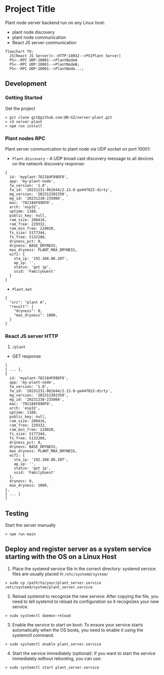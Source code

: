 # Project Title

Plant node server backend run on any Linux host:
- plant node discovery
- plant node communication
- React JS server communication

```mermaid
flowchart TD;
  JS[React JS Server]<--HTTP:10032-->PS[Plant Server]
  PS<--RPC UDP:10001-->PlantNodeA
  PS<--RPC UDP:10001-->PlantNodeB;
  PS<--RPC UDP:10001-->PlantNode...;
```

## Development
### Getting Started

Get the project
```properties
> git clone git@github.com:QN-GZ/server-plant.git
> cd server-plant
> npm run install
```
### Plant nodes RPC
Plant server communication to plant node via UDP socket on port 10001:
- `Plant.Discovery` - A UDP broad cast discovery message to all devices on the network
discovery response:
```json5
{
  id: 'myplant-782184F89DF0',
  app: 'my-plant-node',
  fw_version: '1.0',
  fw_id: '20231231-061644/2.13.0-ge44f822-dirty',
  mg_version: '202312302350',
  mg_id: '20231230-235004',
  mac: '782184F89DF0',
  arch: 'esp32',
  uptime: 1168,
  public_key: null,
  ram_size: 288416,
  ram_free: 229332,
  ram_min_free: 224020,
  fs_size: 5177344,
  fs_free: 5132288,
  dryness_pct: 0,
  dryness: BASE_DRYNESS,
  max_dryness: PLANT_MAX_DRYNESS,
  wifi: {
    sta_ip: '192.168.86.207',
    ap_ip: '',
    status: 'got ip',
    ssid: 'FamilyGuest'
  }
}
```
- `Plant.Get`
```json5
{
  "src": "plant A",
  "result": {
    "dryness": 0,
    "max_dryness": 1000,
  }
}
```
### React JS server HTTP
1. `/plant`
  - GET response
```json5
[
{ ... },
{
  id: 'myplant-782184F89DF0',
  app: 'my-plant-node',
  fw_version: '1.0',
  fw_id: '20231231-061644/2.13.0-ge44f822-dirty',
  mg_version: '202312302350',
  mg_id: '20231230-235004',
  mac: '782184F89DF0',
  arch: 'esp32',
  uptime: 1168,
  public_key: null,
  ram_size: 288416,
  ram_free: 229332,
  ram_min_free: 224020,
  fs_size: 5177344,
  fs_free: 5132288,
  dryness_pct: 0,
  dryness: BASE_DRYNESS,
  max_dryness: PLANT_MAX_DRYNESS,
  wifi: {
    sta_ip: '192.168.86.207',
    ap_ip: '',
    status: 'got ip',
    ssid: 'FamilyGuest'
  },
  dryness: 0,
  max_dryness: 1000,
},
{ ... }
]
```
## Testing
Start the server manually
```properties
> npm run main
```

## Deploy and register server as a system service starting with the OS on a Linux Host
1. Place the systemd service file in the correct directory: systemd service files are usually placed in `/etc/systemd/system/`
```properties
> sudo cp /path/to/your/plant_server.service /etc/systemd/system/plant_server.service
```
2. Reload systemd to recognize the new service: After copying the file, you need to tell systemd to reload its configuration so it recognizes your new service.
```properties
> sudo systemctl daemon-reload
```
3. Enable the service to start on boot: To ensure your service starts automatically when the OS boots, you need to enable it using the systemctl command.
```properties
> sudo systemctl enable plant_server.service
```
4. Start the service immediately (optional): If you want to start the service immediately without rebooting, you can use:

```properties
> sudo systemctl start plant_server.service
```
